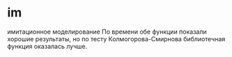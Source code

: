 # im
имитационное моделирование
По времени обе функции показали хорошие результаты, но по тесту Колмогорова-Смирнова библиотечная функция оказалась лучше. 